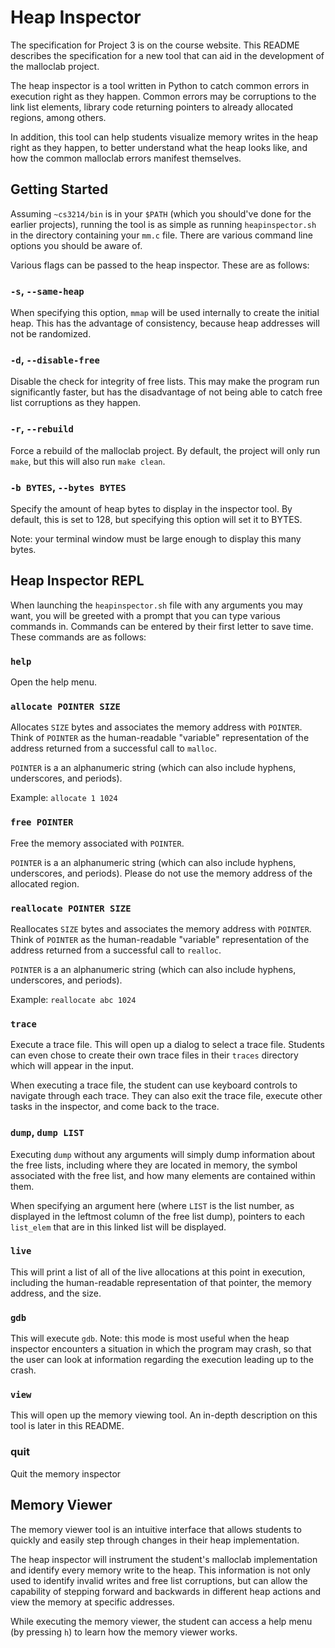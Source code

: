 
# Heap Inspector

The specification for Project 3 is on the course website. This README describes the specification for a new tool that can aid in the development of the malloclab project.

The heap inspector is a tool written in Python to catch common errors in execution right as they happen. Common errors may be corruptions to the link list elements, library code returning pointers to already allocated regions, among others.

In addition, this tool can help students visualize memory writes in the heap right as they happen, to better understand what the heap looks like, and how the common malloclab errors manifest themselves.

## Getting Started
Assuming ``~cs3214/bin`` is in your ``$PATH`` (which you should've done for the earlier projects), running the tool is as simple as running ``heapinspector.sh`` in the directory containing your ``mm.c`` file. There are various command line options you should be aware of.

Various flags can be passed to the heap inspector. These are as follows:

### ``-s``, ``--same-heap``
When specifying this option, ``mmap`` will be used internally to create the initial heap. This has the advantage of consistency, because heap addresses will not be randomized.

### ``-d``, ``--disable-free``
Disable the check for integrity of free lists. This may make the program run significantly faster, but has the disadvantage of not being able to catch free list corruptions as they happen.

### ``-r``, ``--rebuild``
Force a rebuild of the malloclab project. By default, the project will only run ``make``, but this will also run ``make clean``.

### ``-b BYTES``, ``--bytes BYTES``
Specify the amount of heap bytes to display in the inspector tool. By default, this is set to 128, but specifying this option will set it to BYTES.

Note: your terminal window must be large enough to display this many bytes.

## Heap Inspector REPL
When launching the ``heapinspector.sh`` file with any arguments you may want, you will be greeted with a prompt that you can type various commands in. Commands can be entered by their first letter to save time. These commands are as follows:

### ``help``
Open the help menu.

### ``allocate POINTER SIZE``
Allocates ``SIZE`` bytes and associates the memory address with ``POINTER``. Think of ``POINTER`` as the human-readable "variable" representation of the address returned from a successful call to ``malloc``.

``POINTER`` is a an alphanumeric string (which can also include hyphens, underscores, and periods).

Example: ``allocate 1 1024``

### ``free POINTER``

Free the memory associated with ``POINTER``.

``POINTER`` is a an alphanumeric string (which can also include hyphens, underscores, and periods). Please do not use the memory address of the allocated region.

### ``reallocate POINTER SIZE``
Reallocates ``SIZE`` bytes and associates the memory address with ``POINTER``. Think of ``POINTER`` as the human-readable "variable" representation of the address returned from a successful call to ``realloc``.

``POINTER`` is a an alphanumeric string (which can also include hyphens, underscores, and periods).

Example: ``reallocate abc 1024``

### ``trace``
Execute a trace file. This will open up a dialog to select a trace file. Students can even chose to create their own trace files in their ``traces`` directory which will appear in the input.

When executing a trace file, the student can use keyboard controls to navigate through each trace. They can also exit the trace file, execute other tasks in the inspector, and come back to the trace.

### ``dump``, ``dump LIST``
Executing ``dump`` without any arguments will simply dump information about the free lists, including where they are located in memory, the symbol associated with the free list, and how many elements are contained within them.

When specifying an argument here (where ``LIST`` is the list number, as displayed in the leftmost column of the free list dump), pointers to each ``list_elem`` that are in this linked list will be displayed.

### ``live``
This will print a list of all of the live allocations at this point in execution, including the human-readable representation of that pointer, the memory address, and the size.

### ``gdb``
This will execute ``gdb``. Note: this mode is most useful when the heap inspector encounters a situation in which the program may crash, so that the user can look at information regarding the execution leading up to the crash.

### ``view``
This will open up the memory viewing tool. An in-depth description on this tool is later in this README.

### quit
Quit the memory inspector

## Memory Viewer
The memory viewer tool is an intuitive interface that allows students to quickly and easily step through changes in their heap implementation.

The heap inspector will instrument the student's malloclab implementation and identify every memory write to the heap. This information is not only used to identify invalid writes and free list corruptions, but can allow the capability of stepping forward and backwards in different heap actions and view the memory at specific addresses.

While executing the memory viewer, the student can access a help menu (by pressing ``h``) to learn how the memory viewer works.